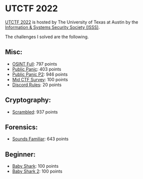 # UTCTF 2022 

[UTCTF 2022](https://utctf.live/) is hosted by The University of Texas at Austin by the [Information & Systems Security Society (ISSS)](https://www.isss.io/).

The challenges I solved are the following.

## Misc:
- [OSINT Full](./misc/osint_full): 797 points
- [Public Panic](./misc/public_panic): 403 points
- [Public Panic P2](./misc/public_panic_p2): 946 points
- [Mid CTF Survey](./misc/mid_ctf_survey): 100 points
- [Discord Rules](./misc/discord_rules): 20 points


## Cryptography:
- [Scrambled](./cryptography/scrambled): 937 points

## Forensics:
- [Sounds Familiar](./forensics/sounds_familiar): 643 points

## Beginner:
- [Baby Shark](./beginner/baby_shark): 100 points
- [Baby Shark 2](./beginner/baby_shark_p2): 100 points
